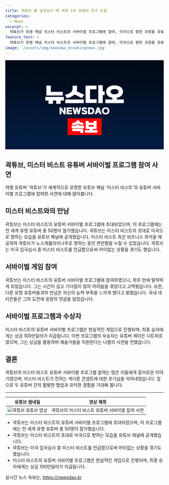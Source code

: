 ```yaml
---
title: 곽튜브 美 입국심사 때 세계 1위 유튜버 친구 도움
categories:
  - News
excerpt: >
  곽튜브가 유명 채널 미스터 비스트의 서바이벌 프로그램에 참여, 미국으로 향한 과정을 유튜브에 공개. 하루 만에 탈락한 곽튜브는 경험을 공유하며 자신의 한계를 돌아보고, 서바이벌 우승자에게는 100만달러 상금이 주어진 것으로 전해져 국내 네티즌들의 호응을 이끌어냈다. 이번 프로그램은 현실판 오징어 게임으로 진행되었으며, 승자는 예술가들을 돕겠다는 발언으로 논란을 일으켰다.
feature_text: >
  곽튜브가 유명 채널 미스터 비스트의 서바이벌 프로그램에 참여, 미국으로 향한 과정을 유튜브에 공개. 하루 만에 탈락한 곽튜브는 경험을 공유하며 자신의 한계를 돌아보고, 서바이벌 우승자에게는 100만달러 상금이 주어진 것으로 전해져 국내 네티즌들의 호응을 이끌어냈다. 이번 프로그램은 현실판 오징어 게임으로 진행되었으며, 승자는 예술가들을 돕겠다는 발언으로 논란을 일으켰다.
image: '/assets/img/newsdao_breakingnews.jpg'
---
```


<p><img src="/assets/img/newsdao_breakingnews.jpg" alt="koreaapp 속보" /></p>

<h2>곽튜브, 미스터 비스트 유튜버 서바이벌 프로그램 참여 사연</h2>

<p data-ke-size="size16">여행 유튜버 '곽튜브'가 세계적으로 유명한 유튜브 채널 '미스터 비스트'의 유튜버 서바이벌 프로그램에 참여한 사연에 대해 알아봅니다.</p>

<h2>미스터 비스트와의 만남</h2>

<p data-ke-size="size16">곽튜브는 미스터 비스트의 유튜버 서바이벌 프로그램에 초대되었으며, 이 프로그램에는 전 세계 유명 유튜버 총 50명이 참가했습니다. 곽튜브는 미스터 비스트의 초대로 미국으로 향하는 모습을 유튜브 채널에 공개했습니다. 미스터 비스트 측은 비즈니스 좌석을 제공하여 곽튜브가 노스캐롤라이나주로 향하는 동안 편안함을 누릴 수 있었습니다. 곽튜브는 미국 입국심사 중 미스터 비스트를 언급함으로써 어이없는 상황을 겪기도 했습니다.</p>

<h2>서바이벌 게임 참여</h2>

<p data-ke-size="size16">곽튜브는 미스터 비스트의 유튜버 서바이벌 프로그램에 참여하였으나, 하루 만에 탈락하게 되었습니다. 그는 시간이 길고 기다림이 많아 어려움을 겪었다고 고백했습니다. 또한, 다른 유명 유튜버들과의 만남은 자신의 능력 부족을 느끼게 했다고 밝혔습니다. 국내 네티즌들은 그의 도전에 응원의 댓글을 달았습니다.</p>

<h2>서바이벌 프로그램과 수상자</h2>

<p data-ke-size="size16">미스터 비스트의 유튜버 서바이벌 프로그램은 현실적인 게임으로 진행되며, 최종 승자에게는 상금 100만달러가 지급됩니다. 이번 프로그램의 우승자는 유튜버 제이든 디트파흐였으며, 그는 상금을 활용하여 예술가들을 지원한다는 나름의 사연을 전했습니다.</p>

<h2>결론</h2>

<p data-ke-size="size16">곽튜브의 미스터 비스트 유튜버 서바이벌 프로그램 참여는 많은 이들에게 흥미로운 이야기였으며, 미스터 비스트가 전하는 색다른 콘셉트에 대한 호기심을 자아내었습니다. 앞으로 두 유튜버 간의 활발한 협업과 유익한 경험을 기대해 봅니다.</p>

<hr>

<table>
  <thead>
    <tr>
      <th style="text-align: center;">유튜브 썸네일</th>
      <th style="text-align: center;">영상 제목</th>
    </tr>
  </thead>
  <tbody>
    <tr>
      <td style="text-align: center;"><img src="여기에 썸네일 이미지 링크를 넣어주세요" alt="곽튜브 유튜브 영상"></td>
      <td style="text-align: center;">곽튜브의 미스터 비스트 유튜버 서바이벌 참여 사연</td>
    </tr>
  </tbody>
</table>

<ul>
  <li>곽튜브는 미스터 비스트의 유튜버 서바이벌 프로그램에 초대되었으며, 이 프로그램에는 전 세계 유명 유튜버 총 50명이 참가했습니다.</li>
  <li>곽튜브는 미스터 비스트의 초대로 미국으로 향하는 모습을 유튜브 채널에 공개했습니다.</li>
  <li>곽튜브는 미국 입국심사 중 미스터 비스트를 언급함으로써 어이없는 상황을 겪기도 했습니다.</li>
  <li>미스터 비스트의 유튜버 서바이벌 프로그램은 현실적인 게임으로 진행되며, 최종 승자에게는 상금 100만달러가 지급됩니다.</li>
</ul>
실시간 뉴스 속보는, <a href="https://newsdao.kr" rel="dofollow">https://newsdao.kr</a>


